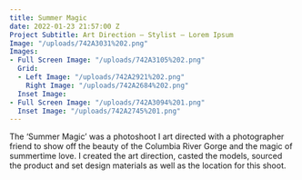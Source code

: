 ```yaml
---
title: Summer Magic
date: 2022-01-23 21:57:00 Z
Project Subtitle: Art Direction — Stylist — Lorem Ipsum
Image: "/uploads/742A3031%202.png"
Images:
- Full Screen Image: "/uploads/742A3105%202.png"
  Grid:
  - Left Image: "/uploads/742A2921%202.png"
    Right Image: "/uploads/742A2684%202.png"
  Inset Image: 
- Full Screen Image: "/uploads/742A3094%201.png"
  Inset Image: "/uploads/742A2745%201.png"
---
```


The ‘Summer Magic’ was a photoshoot I art directed with a photographer friend to show off the beauty of the Columbia River Gorge and the magic of summertime love. I created the art direction, casted the models, sourced the product and set design materials as well as the location for this shoot.